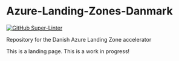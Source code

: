 # Azure-Landing-Zones-Danmark

[![GitHub Super-Linter](https://github.com/Azure-Landing-Zones-Danmark/Azure-Landing-Zones-Danmark/Lint%20Code%20Base/badge.svg)](https://github.com/marketplace/actions/super-linter)

Repository for the Danish Azure Landing Zone accelerator

This is a landing page. This is a work in progress!
